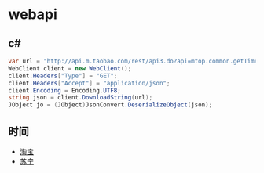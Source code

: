 # webapi

## c#
```csharp
var url = "http://api.m.taobao.com/rest/api3.do?api=mtop.common.getTimestamp";
WebClient client = new WebClient();
client.Headers["Type"] = "GET";
client.Headers["Accept"] = "application/json";
client.Encoding = Encoding.UTF8;
string json = client.DownloadString(url);
JObject jo = (JObject)JsonConvert.DeserializeObject(json);
```

## 时间
* [淘宝](http://api.m.taobao.com/rest/api3.do?api=mtop.common.getTimestamp)
* [苏宁](http://quan.suning.com/getSysTime.do)

